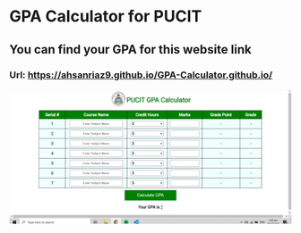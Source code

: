 # GPA Calculator for PUCIT
## You can find your GPA for this website link
### Url: https://ahsanriaz9.github.io/GPA-Calculator.github.io/

!["Output of program"](output.png)
